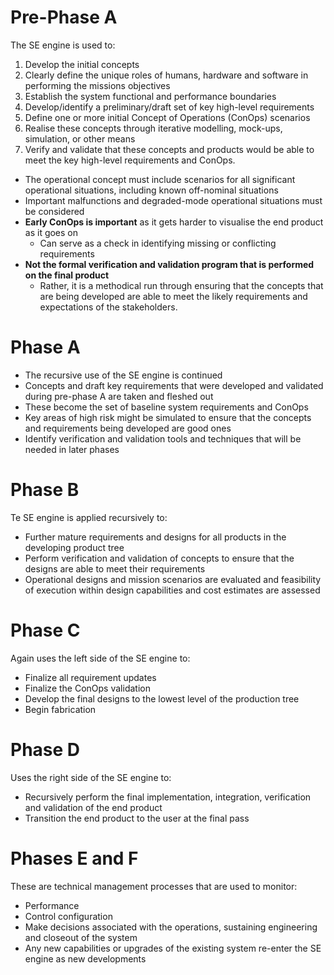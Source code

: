 # Pre-Phase A
The SE engine is used to:
1) Develop the initial concepts
2) Clearly define the unique roles of humans, hardware and software in performing the missions objectives
3) Establish the system functional and performance boundaries
4) Develop/identify a preliminary/draft set of key high-level requirements
5) Define one or more initial Concept of Operations (ConOps) scenarios
6) Realise these concepts through iterative modelling, mock-ups, simulation, or other means
7) Verify and validate that these concepts and products would be able to meet the key high-level requirements and ConOps.
* The operational concept must include scenarios for all significant operational situations, including known off-nominal situations
* Important malfunctions and degraded-mode operational situations must be considered
* **Early ConOps is important** as it gets harder to visualise the end product as it goes on
	* Can serve as a check in identifying missing or conflicting requirements
* **Not the formal verification and validation program that is performed on the final product**
	* Rather, it is a methodical run through ensuring that the concepts that are being developed are able to meet the likely requirements and expectations of the stakeholders.

# Phase A
* The recursive use of the SE engine is continued
* Concepts and draft key requirements that were developed and validated during pre-phase A are taken and fleshed out
* These become the set of baseline system requirements and ConOps
* Key areas of high risk might be simulated to ensure that the concepts and requirements being developed are good ones
* Identify verification and validation tools and techniques that will be needed in later phases

# Phase B
Te SE engine is applied recursively to:
* Further mature requirements and designs for all products in the developing product tree
* Perform verification and validation of concepts to ensure that the designs are able to meet their requirements
* Operational designs and mission scenarios are evaluated and feasibility of execution within design capabilities and cost estimates are assessed

# Phase C
Again uses the left side of the SE engine to:
* Finalize all requirement updates
* Finalize the ConOps validation
* Develop the final designs to the lowest level of the production tree
* Begin fabrication

# Phase D
Uses the right side of the SE engine to:
* Recursively perform the final implementation, integration, verification and validation of the end product
* Transition the end product to the user at the final pass

# Phases E and F
These are technical management processes that are used to monitor:
* Performance
* Control configuration
* Make decisions associated with the operations, sustaining engineering and closeout of the system
* Any new capabilities or upgrades of the existing system re-enter the SE engine as new developments
